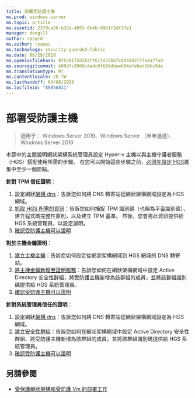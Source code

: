 ```yaml
---
title: 部署受防護主機
ms.prod: windows-server
ms.topic: article
ms.assetid: 2379ca26-b32d-4055-8b4b-99d1f2df37e1
manager: dongill
author: rpsqrd
ms.author: ryanpu
ms.technology: security-guarded-fabric
ms.date: 08/29/2018
ms.openlocfilehash: 0f678172d397ff61fd336b7c844d43f77bea7fad
ms.sourcegitcommit: b00d7c8968c4adc8f699dbee694afe6ed36bc9de
ms.translationtype: MT
ms.contentlocale: zh-TW
ms.lasthandoff: 04/08/2020
ms.locfileid: "80856831"
---
```

# <a name="deploy-guarded-hosts"></a>部署受防護主機

>適用于： Windows Server 2019、Windows Server （半年通道）、Windows Server 2016

本節中的主題說明網狀架構系統管理員設定 Hyper-v 主機以與主機守護者服務（HGS）搭配使用所需的步驟。 在您可以開始這些步驟之前，[必須先設定 HGS](guarded-fabric-setting-up-the-host-guardian-service-hgs.md)叢集中至少一個節點。

**針對 TPM 信任證明**：
1. 設定網狀[架構 dns](guarded-fabric-configuring-fabric-dns.md)：告訴您如何將 DNS 轉寄站從網狀架構網域設定為 HGS 網域。
2. [抓取 HGS 所需的資訊](guarded-fabric-tpm-trusted-attestation-capturing-hardware.md)：告訴您如何捕捉 TPM 識別碼（也稱為平臺識別碼）、建立程式碼完整性原則，以及建立 TPM 基準。 然後，您會將此資訊提供給 HGS 系統管理員，以設定證明。
3. [確認受防護主機可以證明](guarded-fabric-confirm-hosts-can-attest-successfully.md)

**對於主機金鑰證明**：
1. [建立主機金鑰](guarded-fabric-create-host-key.md#create-a-host-key)：告訴您如何設定從網狀架構網域到 HGS 網域的 DNS 轉寄站。
2. [將主機金鑰新增至證明服務](guarded-fabric-create-host-key.md#add-the-host-key-to-the-attestation-service)：告訴您如何在網狀架構網域中設定 Active Directory 安全性群組，將受防護主機新增為該群組的成員，並將該群組識別碼提供給 HGS 系統管理員。 
3. [確認受防護主機可以證明](guarded-fabric-confirm-hosts-can-attest-successfully.md)


**針對系統管理員信任的證明**：
1. 設定網狀[架構 dns](guarded-fabric-configuring-fabric-dns.md)：告訴您如何將 DNS 轉寄站從網狀架構網域設定為 HGS 網域。
2. [建立安全性群組](guarded-fabric-admin-trusted-attestation-creating-a-security-group.md)：告訴您如何在網狀架構網域中設定 Active Directory 安全性群組、將受防護主機新增為該群組的成員，並將該群組識別碼提供給 HGS 系統管理員。 
3. [確認受防護主機可以證明](guarded-fabric-confirm-hosts-can-attest-successfully.md)


## <a name="see-also"></a>另請參閱

- [受保護網狀架構和受防護 Vm 的部署工作](guarded-fabric-deploying-hgs-overview.md#deployment-tasks-for-guarded-fabrics-and-shielded-vms)
